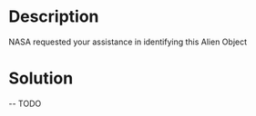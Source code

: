 # Description

NASA requested your assistance in identifying this Alien Object


# Solution

-- TODO
